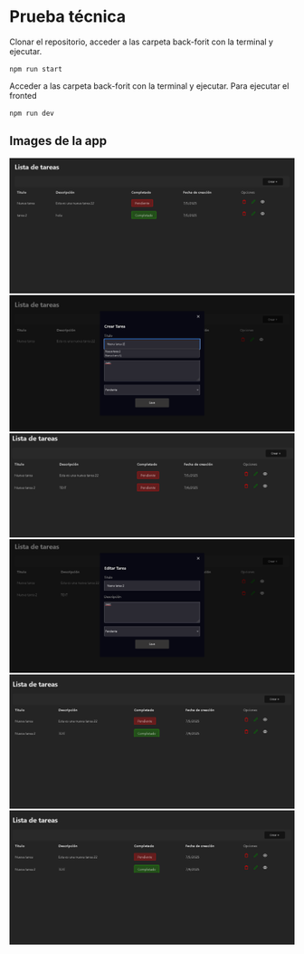 # Prueba técnica

Clonar el repositorio, acceder a las carpeta back-forit con la terminal y  ejecutar.

```
npm run start

```
Acceder a las carpeta back-forit con la terminal y  ejecutar.
Para ejecutar el fronted
```
npm run dev 

```

## Images de la app

!["inicio"](/img/inicio.png)
!["crear"](/img/crear.png)
!["nueva tarea"](/img/nueva-tarea.png)
!["editar"](/img/actulizar.png)
!["editado"](/img/editado.png)
!["ver"](/img/editado.png)
